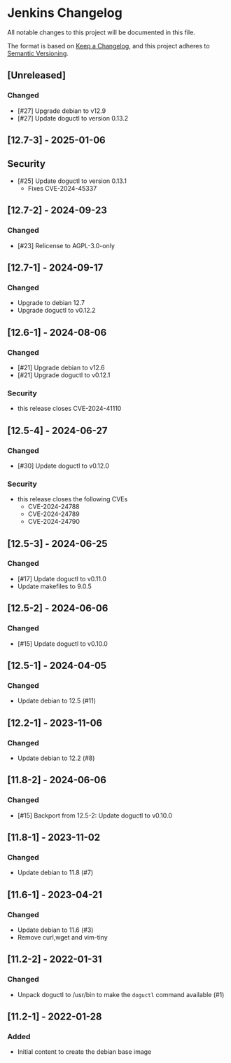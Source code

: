 # Jenkins Changelog
All notable changes to this project will be documented in this file.

The format is based on [Keep a Changelog](https://keepachangelog.com/en/1.0.0/),
and this project adheres to [Semantic Versioning](https://semver.org/spec/v2.0.0.html).

## [Unreleased]
### Changed
- [#27] Upgrade debian to v12.9
- [#27] Update doguctl to version 0.13.2

## [12.7-3] - 2025-01-06
## Security
- [#25] Update doguctl to version 0.13.1
   - Fixes CVE-2024-45337 

## [12.7-2] - 2024-09-23
### Changed
- [#23] Relicense to AGPL-3.0-only

## [12.7-1] - 2024-09-17
### Changed
- Upgrade to debian 12.7
- Upgrade doguctl to v0.12.2

## [12.6-1] - 2024-08-06
### Changed
- [#21] Upgrade debian to v12.6
- [#21] Upgrade doguctl to v0.12.1

### Security
- this release closes CVE-2024-41110

## [12.5-4] - 2024-06-27
### Changed
- [#30] Update doguctl to v0.12.0

### Security
- this release closes the following CVEs
    - CVE-2024-24788
    - CVE-2024-24789
    - CVE-2024-24790

## [12.5-3] - 2024-06-25
### Changed
- [#17] Update doguctl to v0.11.0
- Update makefiles to 9.0.5

## [12.5-2] - 2024-06-06
### Changed
- [#15] Update doguctl to v0.10.0

## [12.5-1] - 2024-04-05
### Changed
- Update debian to 12.5 (#11)

## [12.2-1] - 2023-11-06
### Changed
- Update debian to 12.2 (#8)

## [11.8-2] - 2024-06-06
### Changed
- [#15] Backport from 12.5-2: Update doguctl to v0.10.0

## [11.8-1] - 2023-11-02
### Changed
- Update debian to 11.8 (#7)

## [11.6-1] - 2023-04-21
### Changed
- Update debian to 11.6 (#3)
- Remove curl,wget and vim-tiny

## [11.2-2] - 2022-01-31
### Changed
- Unpack doguctl to /usr/bin to make the `doguctl` command available (#1)

## [11.2-1] - 2022-01-28
### Added
- Initial content to create the debian base image
